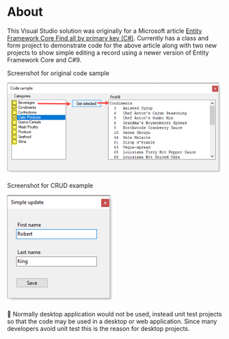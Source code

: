 # About

This Visual Studio solution was originally for a Microsoft article [Entity Framework Core Find all by primary key (C#)](https://social.technet.microsoft.com/wiki/contents/articles/53841.entity-framework-core-find-all-by-primary-key-c.aspx).
Currently has a class and form project to demonstrate code for the above article along with two new projects to show simple editing a record using a newer version of Entity Framework Core and C#9.

Screenshot for original code sample

![img](assets/find.png)

Screenshot for CRUD example

![img](assets/simple.png)

:red_circle: Normally desktop application would not be used, instead unit test projects so that the code may be used in a desktop or web application. Since many developers avoid unit test this is the reason for desktop projects.
